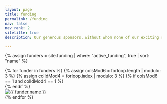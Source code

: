 ```yaml
---
layout: page
title: funding
permalink: /funding
nav: false
nav_rank: 2
sitetitle: true
description: Our generous sponsors, without whom none of our exciting research would be possible.

---
```


{% assign funders = site.funding | where: "active_funding", true | sort: "name" %}
<div class="d-flex flex-wrap align-content-stretch justify-content-center m-n2 pt-4 no-gutters">
    {% for funder in funders %}
        {% assign colsMod6 = forloop.length | modulo: 3 %}
        {% assign colIdMod4 = forloop.index | modulo: 3 %}
        {% if colsMod6 == 1 and colIdMod4 == 1 %}<div class="col-md-3 w-100"></div>{% endif %}
        <div class="col-4 col-sm-1 col-md-3 mb-2">
            <a href="{{ funder.website }}" class="no-decoration">
                <div class="card hoverable h-80 w-80 m-1">
                    <img src="{{ '/assets/img/funding/' | append: funder.image | relative_url }}" class="card-img-top" alt="{{ funder.name }}" />
                  <!--  <div class="card-body pb-2 pt-2 pl-1 pr-1">
                        <div class="card-title m-0" style="height: 6rem; text-align:center; font-size: 95%;">{{ funder.name }}</div> 
                    </div> -->
                </div>
            </a>
        </div>
    {% endfor %}
</div>

